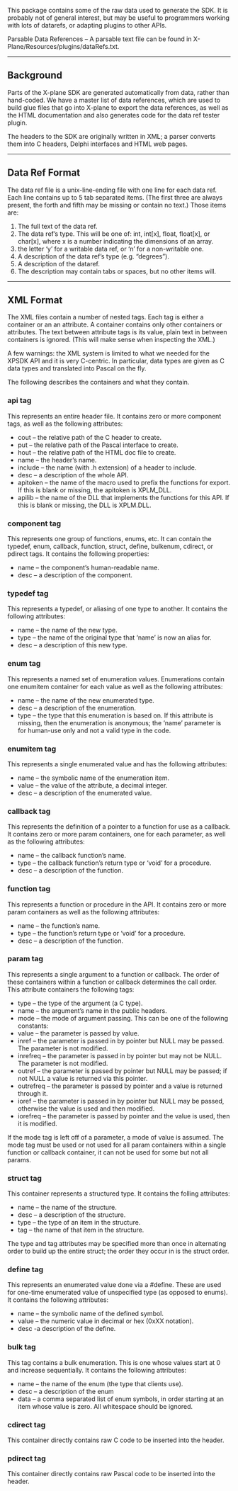 This package contains some of the raw data used to generate the SDK. It is probably not of general interest, but may be useful to programmers working with lots of datarefs, or adapting plugins to other APIs.

Parsable Data References – A parsable text file can be found in X-Plane/Resources/plugins/dataRefs.txt.

---

## Background

Parts of the X-plane SDK are generated automatically from data, rather than hand-coded. We have a master list of data references, which are used to build glue files that go into X-plane to export the data references, as well as the HTML documentation and also generates code for the data ref tester plugin.

The headers to the SDK are originally written in XML; a parser converts them into C headers, Delphi interfaces and HTML web pages.

---

## Data Ref Format

The data ref file is a unix-line-ending file with one line for each data ref. Each line contains up to 5 tab separated items. (The first three are always present, the forth and fifth may be missing or contain no text.) Those items are:

1. The full text of the data ref.
2. The data ref’s type. This will be one of: int, int[x], float, float[x], or char[x], where x is a number indicating the dimensions of an array.
3. the letter ‘y’ for a writable data ref, or ‘n’ for a non-writable one.
4. A description of the data ref’s type (e.g. “degrees”).
5. A description of the dataref.
6. The description may contain tabs or spaces, but no other items will.

---

## XML Format

The XML files contain a number of nested tags. Each tag is either a container or an an attribute. A container contains only other containers or attributes. The text between attribute tags is its value, plain text in between containers is ignored. (This will make sense when inspecting the XML.)

A few warnings: the XML system is limited to what we needed for the XPSDK API and it is very C-centric. In particular, data types are given as C data types and translated into Pascal on the fly.

The following describes the containers and what they contain.

### api tag

This represents an entire header file. It contains zero or more component tags, as well as the following attributes:

- cout – the relative path of the C header to create.
- put – the relative path of the Pascal interface to create.
- hout – the relative path of the HTML doc file to create.
- name – the header’s name.
- include – the name (with .h extension) of a header to include.
- desc – a description of the whole API.
- apitoken – the name of the macro used to prefix the functions for export. If this is blank or missing, the apitoken is XPLM_DLL.
- apilib – the name of the DLL that implements the functions for this API. If this is blank or missing, the DLL is XPLM.DLL.

### component tag

This represents one group of functions, enums, etc. It can contain the typedef, enum, callback, function, struct, define, bulkenum, cdirect, or pdirect tags. It contains the following properties:

- name – the component’s human-readable name.
- desc – a description of the component.

### typedef tag

This represents a typedef, or aliasing of one type to another. It contains the following attributes:

- name – the name of the new type.
- type – the name of the original type that ‘name’ is now an alias for.
- desc – a description of this new type.

### enum tag

This represents a named set of enumeration values. Enumerations contain one enumitem container for each value as well as the following attributes:

- name – the name of the new enumerated type.
- desc – a description of the enumeration.
- type – the type that this enumeration is based on. If this attribute is missing, then the enumeration is anonymous; the ‘name’ parameter is for human-use only and not a valid type in the code.

### enumitem tag

This represents a single enumerated value and has the following attributes:

- name – the symbolic name of the enumeration item.
- value – the value of the attribute, a decimal integer.
- desc – a description of the enumerated value.

### callback tag

This represents the definition of a pointer to a function for use as a callback. It contains zero or more param containers, one for each parameter, as well as the following attributes:

- name – the callback function’s name.
- type – the callback function’s return type or ‘void’ for a procedure.
- desc – a description of the function.

### function tag

This represents a function or procedure in the API. It contains zero or more param containers as well as the following attributes:

- name – the function’s name.
- type – the function’s return type or ‘void’ for a procedure.
- desc – a description of the function.

### param tag

This represents a single argument to a function or callback. The order of these containers within a function or callback determines the call order. This attribute containers the following tags:

- type – the type of the argument (a C type).
- name – the argument’s name in the public headers.
- mode – the mode of argument passing. This can be one of the following constants:
- value – the parameter is passed by value.
- inref – the parameter is passed in by pointer but NULL may be passed. The parameter is not modified.
- inrefreq – the parameter is passed in by pointer but may not be NULL. The parameter is not modified.
- outref – the parameter is passed by pointer but NULL may be passed; if not NULL a value is returned via this pointer.
- outrefreq – the parameter is passed by pointer and a value is returned through it.
- ioref – the parameter is passed in by pointer but NULL may be passed, otherwise the value is used and then modified.
- iorefreq – the parameter is passed by pointer and the value is used, then it is modified.

If the mode tag is left off of a parameter, a mode of value is assumed. The mode tag must be used or not used for all param containers within a single function or callback container, it can not be used for some but not all params.

### struct tag

This container represents a structured type. It contains the folling attributes:

- name – the name of the structure.
- desc – a description of the structure.
- type – the type of an item in the structure.
- tag – the name of that item in the structure.

The type and tag attributes may be specified more than once in alternating order to build up the entire struct; the order they occur in is the struct order.

### define tag

This represents an enumerated value done via a #define. These are used for one-time enumerated value of unspecified type (as opposed to enums). It contains the following attributes:

- name – the symbolic name of the defined symbol.
- value – the numeric value in decimal or hex (0xXX notation).
- desc -a description of the define.

### bulk tag

This tag contains a bulk enumeration. This is one whose values start at 0 and increase sequentially. It contains the following attributes:

- name – the name of the enum (the type that clients use).
- desc – a description of the enum
- data – a comma separated list of enum symbols, in order starting at an item whose value is zero. All whitespace should be ignored.

### cdirect tag

This container directly contains raw C code to be inserted into the header.

### pdirect tag

This container directly contains raw Pascal code to be inserted into the header.